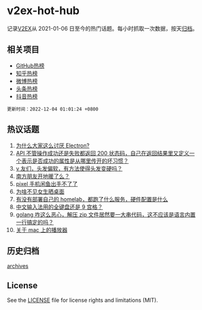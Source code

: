 # v2ex-hot-hub

 记录[V2EX](https://www.v2ex.com/)从 2021-01-06 日至今的热门话题。每小时抓取一次数据，按天[归档](archives)。
 
 ## 相关项目

- [GitHub热榜](https://github.com/lonnyzhang423/github-hot-hub)
- [知乎热榜](https://github.com/lonnyzhang423/zhihu-hot-hub)
- [微博热榜](https://github.com/lonnyzhang423/weibo-hot-hub)
- [头条热榜](https://github.com/lonnyzhang423/toutiao-hot-hub)
- [抖音热榜](https://github.com/lonnyzhang423/douyin-hot-hub)


 `更新时间：2022-12-04 01:01:24 +0800`

## 热议话题

1. [为什么大家这么讨厌 Electron?](https://www.v2ex.com/t/899773)
1. [API 不管操作成功还是失败都返回 200 状态码，自己在返回结果里又定义一个表示是否成功的属性是从哪里传开的坏习惯？](https://www.v2ex.com/t/899875)
1. [v 友们，头发偏软，有方法使得头发变硬吗？](https://www.v2ex.com/t/899768)
1. [南方朋友开地暖了么？](https://www.v2ex.com/t/899817)
1. [pixel 手机闲鱼出手不了了](https://www.v2ex.com/t/899752)
1. [为啥不见女生晒桌面](https://www.v2ex.com/t/899792)
1. [有没有部署自己的 homelab，都跑了什么服务，硬件配置是什么](https://www.v2ex.com/t/899741)
1. [中文输入法用的全键盘还是 9 宫格？](https://www.v2ex.com/t/899861)
1. [golang 咋这么恶心，解压 zip 文件居然要一大串代码，这不应该是语言内置一行搞定的吗？](https://www.v2ex.com/t/899827)
1. [关于 mac 上的播放器](https://www.v2ex.com/t/899756)

## 历史归档

[archives](archives)

## License

See the [LICENSE](LICENSE) file for license rights and limitations (MIT).
